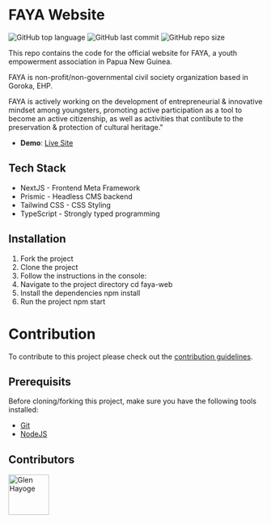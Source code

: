 # FAYA Website
![GitHub top language](https://img.shields.io/github/languages/top/glenhayoge/faya-web)
![GitHub last commit](https://img.shields.io/github/last-commit/glenhayoge/faya-web)
![GitHub repo size](https://img.shields.io/github/repo-size/glenhayoge/faya-web)

This repo contains the code for the official website for FAYA, a youth empowerment association in Papua New Guinea.

FAYA is non-profit/non-governmental civil society organization based in Goroka, EHP.

FAYA is actively working on the development of entrepreneurial & innovative mindset among youngsters, promoting active participation as a tool to become an active citizenship, as well as activities that contibute to the preservation & protection of cultural heritage."

- **Demo**: [Live Site](https://faya.netlify.app)

## Tech Stack

- NextJS - Frontend Meta Framework
- Prismic - Headless CMS backend
- Tailwind CSS - CSS Styling
- TypeScript - Strongly typed programming


## Installation

1. Fork the project
2. Clone the project
3. Follow the instructions in the console:
4. Navigate to the project directory cd faya-web
5. Install the dependencies npm install
6. Run the project npm start

# Contribution

To contribute to this project please check out the [contribution guidelines](https://github.com/YurisCodingClub/accessibility-mentor/blob/main/CONTRIBUTING.md).

## Prerequisits

Before cloning/forking this project, make sure you have the following tools installed:

- [Git](https://git-scm.com/downloads)
- [NodeJS](https://nodejs.org/en/download/)


## Contributors

[//]: contributor-faces

<a href="https://github.com/glenhayoge"><img src="https://avatars.githubusercontent.com/u/10877530?v=4" title="Glen Hayoge" width="80" height="80"></a>

[//]: contributor-faces